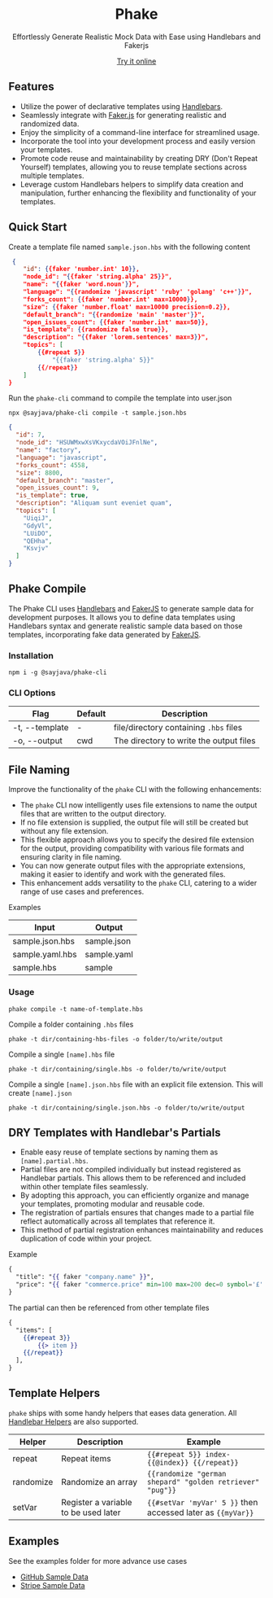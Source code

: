 <h1 align="center">Phake</h1>
<p align="center">Effortlessly Generate Realistic Mock Data with Ease using Handlebars and Fakerjs</p>
<div align="center"><a href="https://phake-d4468.web.app/editor">Try it online</a></div>

## Features

- Utilize the power of declarative templates using
  [Handlebars](https://handlebarsjs.com).
- Seamlessly integrate with [Faker.js](https://fakerjs.dev) for generating
  realistic and randomized data.
- Enjoy the simplicity of a command-line interface for streamlined usage.
- Incorporate the tool into your development process and easily version your
  templates.
- Promote code reuse and maintainability by creating DRY (Don't Repeat Yourself)
  templates, allowing you to reuse template sections across multiple templates.
- Leverage custom Handlebars helpers to simplify data creation and manipulation,
  further enhancing the flexibility and functionality of your templates.

## Quick Start

Create a template file named `sample.json.hbs` with the following content

```json filename="sample.json.hbs"
 {
    "id": {{faker 'number.int' 10}},
    "node_id": "{{faker 'string.alpha' 25}}",
    "name": "{{faker 'word.noun'}}",
    "language": "{{randomize 'javascript' 'ruby' 'golang' 'c++'}}",
    "forks_count": {{faker 'number.int' max=10000}},
    "size": {{faker 'number.float' max=10000 precision=0.2}},
    "default_branch": "{{randomize 'main' 'master'}}",
    "open_issues_count": {{faker 'number.int' max=50}},
    "is_template": {{randomize false true}},
    "description": "{{faker 'lorem.sentences' max=3}}",
    "topics": [
        {{#repeat 5}}
            "{{faker 'string.alpha' 5}}"
        {{/repeat}}
    ]
}
```

Run the `phake-cli` command to compile the template into user.json

```shell
npx @sayjava/phake-cli compile -t sample.json.hbs
```

```json
{
  "id": 7,
  "node_id": "HSUWMxwXsVKxycdaVOiJFnlNe",
  "name": "factory",
  "language": "javascript",
  "forks_count": 4558,
  "size": 8800,
  "default_branch": "master",
  "open_issues_count": 9,
  "is_template": true,
  "description": "Aliquam sunt eveniet quam",
  "topics": [
    "UiqiJ",
    "GdyVl",
    "LUiDO",
    "QEHha",
    "Ksvjv"
  ]
}
```

## Phake Compile

The Phake CLI uses [Handlebars](https://handlebarsjs.com) and
[FakerJS](https://fakerjs.dev) to generate sample data for development purposes.
It allows you to define data templates using Handlebars syntax and generate
realistic sample data based on those templates, incorporating fake data
generated by [FakerJS](https://fakerjs.dev).

### Installation

```shell
npm i -g @sayjava/phake-cli
```

### CLI Options

| Flag           | Default | Description                             |
| -------------- | ------- | --------------------------------------- |
| -t, --template | -       | file/directory containing `.hbs` files  |
| -o, --output   | cwd     | The directory to write the output files |

## File Naming

Improve the functionality of the `phake` CLI with the following enhancements:

- The `phake` CLI now intelligently uses file extensions to name the output
  files that are written to the output directory.
- If no file extension is supplied, the output file will still be created but
  without any file extension.
- This flexible approach allows you to specify the desired file extension for
  the output, providing compatibility with various file formats and ensuring
  clarity in file naming.
- You can now generate output files with the appropriate extensions, making it
  easier to identify and work with the generated files.
- This enhancement adds versatility to the `phake` CLI, catering to a wider
  range of use cases and preferences.

Examples

| Input           | Output      |
| --------------- | ----------- |
| sample.json.hbs | sample.json |
| sample.yaml.hbs | sample.yaml |
| sample.hbs      | sample      |

### Usage

```shell
phake compile -t name-of-template.hbs
```

Compile a folder containing `.hbs` files

```shell
phake -t dir/containing-hbs-files -o folder/to/write/output
```

Compile a single `[name].hbs` file

```shell
phake -t dir/containing/single.hbs -o folder/to/write/output
```

Compile a single `[name].json.hbs` file with an explicit file extension. This
will create `[name].json`

```shell
phake -t dir/containing/single.json.hbs -o folder/to/write/output
```

## DRY Templates with Handlebar's Partials

- Enable easy reuse of template sections by naming them as `[name].partial.hbs`.
- Partial files are not compiled individually but instead registered as
  Handlebar partials. This allows them to be referenced and included within
  other template files seamlessly.
- By adopting this approach, you can efficiently organize and manage your
  templates, promoting modular and reusable code.
- The registration of partials ensures that changes made to a partial file
  reflect automatically across all templates that reference it.
- This method of partial registration enhances maintainability and reduces
  duplication of code within your project.

Example

```hbs
{
  "title": "{{ faker "company.name" }}",
  "price": "{{ faker "commerce.price" min=100 max=200 dec=0 symbol='£' }}"
}
```

The partial can then be referenced from other template files

```hbs
{
  "items": [
    {{#repeat 3}}
        {{> item }}
    {{/repeat}}
  ],
}
```

## Template Helpers

`phake` ships with some handy helpers that eases data generation. All
[Handlebar Helpers](https://handlebarsjs.com/guide/builtin-helpers.html) are
also supported.

| Helper    | Description                          | Example                                                     |
| --------- | ------------------------------------ | ----------------------------------------------------------- |
| repeat    | Repeat items                         | `{{#repeat 5}} index-{{@index}} {{/repeat}}`                |
| randomize | Randomize an array                   | `{{randomize "german shepard" "golden retriever" "pug"}}`   |
| setVar    | Register a variable to be used later | `{{#setVar 'myVar' 5 }}` then accessed later as `{{myVar}}` |

## Examples

See the examples folder for more advance use cases

- [GitHub Sample Data](examples/github)
- [Stripe Sample Data](examples/stripe)
